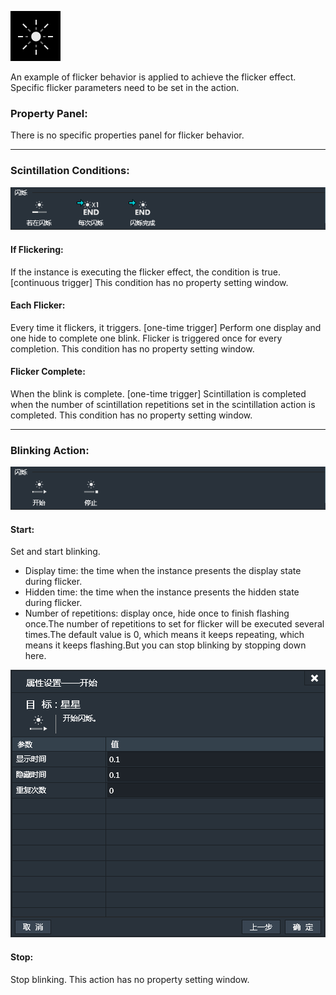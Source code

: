 ![](564d7fe45855d.png)

An example of flicker behavior is applied to achieve the flicker effect. Specific flicker parameters need to be set in the action.

### Property Panel:
There is no specific properties panel for flicker behavior.

------------

### Scintillation Conditions:
![](563863d7d26cc.png)

#### If Flickering:
If the instance is executing the flicker effect, the condition is true. [continuous trigger]
This condition has no property setting window.

#### Each Flicker:
Every time it flickers, it triggers. [one-time trigger]
Perform one display and one hide to complete one blink. Flicker is triggered once for every completion.
This condition has no property setting window.

#### Flicker Complete:
When the blink is complete. [one-time trigger]
Scintillation is completed when the number of scintillation repetitions set in the scintillation action is completed.
This condition has no property setting window.

------------

### Blinking Action:
![](563705030df4a.png)
#### Start:  
Set and start blinking.
- Display time: the time when the instance presents the display state during flicker.
- Hidden time: the time when the instance presents the hidden state during flicker.
- Number of repetitions: display once, hide once to finish flashing once.The number of repetitions to set for flicker will be executed several times.The default value is 0, which means it keeps repeating, which means it keeps flashing.But you can stop blinking by stopping down here.

![](5637050324eda.png)
#### Stop:
Stop blinking.
This action has no property setting window.